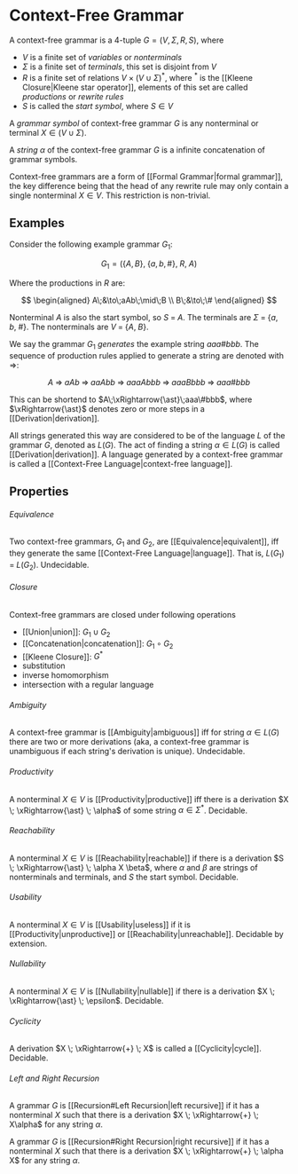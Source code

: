 # Context-Free Grammar

A context-free grammar is a 4-tuple $G = (V, \Sigma, R, S)$, where
* $V$ is a finite set of *variables* or *nonterminals*
* $\Sigma$ is a finite set of *terminals*, this set is disjoint from $V$
* $R$ is a finite set of relations $V \times (V \cup \Sigma)^{\ast}$, where $^{\ast}$ is the [[Kleene Closure|Kleene star operator]], elements of this set are called *productions* or *rewrite rules*
* $S$ is called the *start symbol*, where $S\in V$

A *grammar symbol* of context-free grammar $G$ is any nonterminal or terminal $X \in (V \cup \Sigma)$.

A *string* $\alpha$ of the context-free grammar $G$ is a infinite concatenation of grammar symbols.

Context-free grammars are a form of [[Formal Grammar|formal grammar]], the key difference being that the head of any rewrite rule may only contain a single nonterminal $X\in V$. This restriction is non-trivial.

## Examples
Consider the following example grammar $G_1$:

$$
G_1 = (\{A,\,B\},\;\{a,\,b,\,\#\},\;R,\;A)
$$

Where the productions in $R$ are:

$$
\begin{aligned}
A\;&\to\;aAb\;\mid\;B \\
B\;&\to\;\#
\end{aligned}
$$

Nonterminal $A$ is also the start symbol, so $S \; = \; A$. The terminals are $\Sigma \; = \; \{a, \; b, \; \#\}$. The nonterminals are $V \; = \; \{A, \; B\}$.

We say the grammar $G_1$ *generates* the example string $aaa\#bbb$. The sequence of production rules applied to generate a string are denoted with $\Rightarrow$:

$$
A\;\Rightarrow\;aAb\;\Rightarrow\;aaAbb\;\Rightarrow\;aaaAbbb\;\Rightarrow\;aaaBbbb\;\Rightarrow\;aaa\#bbb
$$

This can be shortend to $A\;\xRightarrow{\ast}\;aaa\#bbb$, where $\xRightarrow{\ast}$ denotes zero or more steps in a [[Derivation|derivation]].

All strings generated this way are considered to be of the language $L$ of the grammar $G$, denoted as $L(G)$. The act of finding a string $\alpha \in L(G)$ is called [[Derivation|derivation]]. A language generated by a context-free grammar is called a [[Context-Free Language|context-free language]].

## Properties

###### Equivalence
Two context-free grammars, $G_1$ and $G_2$, are [[Equivalence|equivalent]], iff they generate the same [[Context-Free Language|language]]. That is, $L(G_1) \; = \; L(G_2)$. Undecidable.

###### Closure
Context-free grammars are closed under following operations
* [[Union|union]]: $G_1 \cup G_2$
* [[Concatenation|concatenation]]: $G_1 \circ G_2$
* [[Kleene Closure]]: $G^{\ast}$
* substitution
* inverse homomorphism
* intersection with a regular language

###### Ambiguity
A context-free grammar is [[Ambiguity|ambiguous]] iff for string $\alpha \in L(G)$ there are two or more derivations (aka, a context-free grammar is unambiguous if each string's derivation is unique). Undecidable.

###### Productivity
A nonterminal $X \in V$ is [[Productivity|productive]] iff there is a derivation $X \; \xRightarrow{\ast} \; \alpha$ of some string $\alpha \in \Sigma^{\ast}$. Decidable.

###### Reachability
A nonterminal $X \in V$ is [[Reachability|reachable]] if there is a derivation $S \; \xRightarrow{\ast} \; \alpha X \beta$, where $\alpha$ and $\beta$ are strings of nonterminals and terminals, and $S$ the start symbol. Decidable.

###### Usability
A nonterminal $X \in V$ is [[Usability|useless]] if it is [[Productivity|unproductive]] or [[Reachability|unreachable]]. Decidable by extension.

###### Nullability
A nonterminal $X \in V$ is [[Nullability|nullable]] if there is a derivation $X \; \xRightarrow{\ast} \; \epsilon$. Decidable.

###### Cyclicity
A derivation $X \; \xRightarrow{+} \; X$ is called a [[Cyclicity|cycle]]. Decidable.

###### Left and Right Recursion
A grammar $G$ is [[Recursion#Left Recursion|left recursive]] if it has a nonterminal $X$ such that there is a derivation $X \; \xRightarrow{+} \; X\alpha$ for any string $\alpha$.

A grammar $G$ is [[Recursion#Right Recursion|right recursive]] if it has a nonterminal $X$ such that there is a derivation $X \; \xRightarrow{+} \; \alpha X$ for any string $\alpha$.
